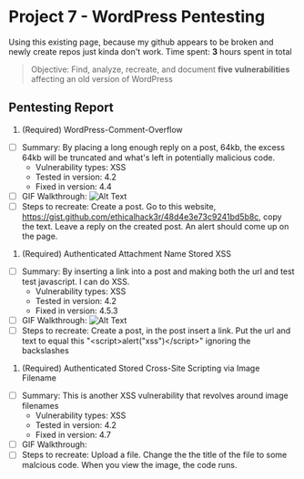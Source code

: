 # Project 7 - WordPress Pentesting
Using this existing page, because my github appears to be broken and newly create repos just kinda don't work.
Time spent: **3** hours spent in total

> Objective: Find, analyze, recreate, and document **five vulnerabilities** affecting an old version of WordPress

## Pentesting Report

1. (Required) WordPress-Comment-Overflow
  - [ ] Summary: By placing a long enough reply on a post, 64kb, the excess 64kb will be truncated and what's left in potentially malicious code. 
    - Vulnerability types: XSS
    - Tested in version: 4.2
    - Fixed in version: 4.4
  - [ ] GIF Walkthrough: ![Alt Text](https://media.giphy.com/media/7E5lCjTAVgn5xGBnEq/giphy.gif)
  - [ ] Steps to recreate: Create a post. Go to this website, https://gist.github.com/ethicalhack3r/48d4e3e73c9241bd5b8c, copy the text. Leave a reply on the created post. An alert should come up on the page. 
1. (Required) Authenticated Attachment Name Stored XSS
  - [ ] Summary: By inserting a link into a post and making both the url and test test javascript. I can do XSS.
    - Vulnerability types: XSS
    - Tested in version: 4.2
    - Fixed in version: 4.5.3
  - [ ] GIF Walkthrough: ![Alt Text](https://media.giphy.com/media/4NrBRwPZR8YdDkZw5E/giphy.gif)
  - [ ] Steps to recreate: Create a post, in the post insert a link. Put the url and text to equal this "\<script>alert("xss")\</script>" ignoring the backslashes
1. (Required) Authenticated Stored Cross-Site Scripting via Image Filename
  - [ ] Summary: This is another XSS vulnerability that revolves around image filenames
    - Vulnerability types: XSS
    - Tested in version: 4.2
    - Fixed in version: 4.7
  - [ ] GIF Walkthrough: 
  - [ ] Steps to recreate: Upload a file. Change the the title of the file to some malcious code. When you view the image, the code runs.
